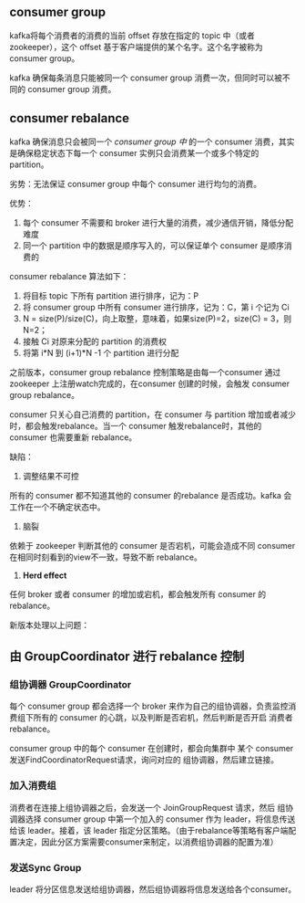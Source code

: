 consumer group
--------------

kafka将每个消费者的消费的当前 offset 存放在指定的 topic 中（或者zookeeper），这个 offset 基于客户端提供的某个名字。这个名字被称为 consumer group。

kafka 确保每条消息只能被同一个 consumer group 消费一次，但同时可以被不同的 consumer group 消费。

consumer rebalance
------------------

kafka 确保消息只会被同一个 *consumer group 中* 的一个 consumer 消费，其实是确保稳定状态下每一个 consumer 实例只会消费某一个或多个特定的 partition。

劣势：无法保证 consumer group 中每个 consumer 进行均匀的消费。

优势：

1. 每个 consumer 不需要和 broker 进行大量的消费，减少通信开销，降低分配难度
2. 同一个 partition 中的数据是顺序写入的，可以保证单个 consumer 是顺序消费的

consumer rebalance 算法如下：

1. 将目标 topic 下所有 partition 进行排序，记为：P
2. 将 consumer group 中所有 consumer 进行排序，记为：C，第 i 个记为 Ci
3. N = size(P)/size(C)，向上取整，意味着，如果size(P)=2，size(C) = 3，则N=2；
4. 接触 Ci 对原来分配的 partition 的消费权
5. 将第 i\*N 到 (i+1)\*N -1 个 partition 进行分配

之前版本，consumer group rebalance 控制策略是由每一个consumer 通过 zookeeper 上注册watch完成的，在consumer 创建的时候，会触发 consumer group rebalance。

consumer 只关心自己消费的 partition，在 consumer 与 partition 增加或者减少时，都会触发rebalance。当一个 consumer 触发rebalance时，其他的 consumer 也需要重新 rebalance。

缺陷：

1. 调整结果不可控

所有的 consumer 都不知道其他的 consumer 的rebalance 是否成功。kafka 会工作在一个不确定状态中。

1. 脑裂

依赖于 zookeeper 判断其他的 consumer 是否宕机，可能会造成不同 consumer 在相同时刻看到的view不一致，导致不断 rebalance。

1. **Herd effect**

任何 broker 或者 consumer 的增加或宕机，都会触发所有 consumer 的rebalance。

新版本处理以上问题：

由 GroupCoordinator 进行 rebalance 控制
----------------------------------

### 组协调器 GroupCoordinator

每个 consumer group 都会选择一个 broker 来作为自己的组协调器，负责监控消费组下所有的 consumer 的心跳，以及判断是否宕机，然后判断是否开启 消费者 rebalance。

consumer group 中的每个 consumer 在创建时，都会向集群中 某个 consumer 发送FindCoordinatorRequest请求，询问对应的 组协调器，然后建立链接。

### 加入消费组

消费者在连接上组协调器之后，会发送一个 JoinGroupRequest 请求，然后 组协调器选择 consumer group 中第一个加入的 consumer 作为 leader，将信息传送给该 leader。接着，该 leader 指定分区策略。（由于rebalance等策略有客户端配置决定，因此分区方案需要consumer来制定，以消费组协调器的配置为准）

### 发送Sync Group

leader 将分区信息发送给组协调器，然后组协调器将信息发送给各个consumer。